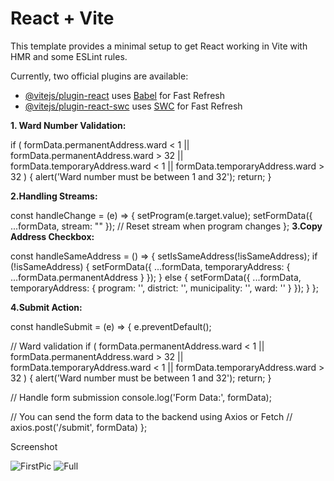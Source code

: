 # React + Vite

This template provides a minimal setup to get React working in Vite with HMR and some ESLint rules.

Currently, two official plugins are available:

- [@vitejs/plugin-react](https://github.com/vitejs/vite-plugin-react/blob/main/packages/plugin-react/README.md) uses [Babel](https://babeljs.io/) for Fast Refresh
- [@vitejs/plugin-react-swc](https://github.com/vitejs/vite-plugin-react-swc) uses [SWC](https://swc.rs/) for Fast Refresh

**1. Ward Number Validation:**
  
   if (
  formData.permanentAddress.ward < 1 || formData.permanentAddress.ward > 32 ||
  formData.temporaryAddress.ward < 1 || formData.temporaryAddress.ward > 32
) {
  alert('Ward number must be between 1 and 32');
  return;
}

**2.Handling Streams:**

const handleChange = (e) => {
  setProgram(e.target.value);
  setFormData({ ...formData, stream: "" });  // Reset stream when program changes
};
**3.Copy Address Checkbox:**

const handleSameAddress = () => {
  setIsSameAddress(!isSameAddress);
  if (!isSameAddress) {
    setFormData({
      ...formData,
      temporaryAddress: { ...formData.permanentAddress }
    });
  } else {
    setFormData({
      ...formData,
      temporaryAddress: { program: '', district: '', municipality: '', ward: '' }
    });
  }
};

**4.Submit Action:**

const handleSubmit = (e) => {
  e.preventDefault();

  // Ward validation
  if (
    formData.permanentAddress.ward < 1 || formData.permanentAddress.ward > 32 ||
    formData.temporaryAddress.ward < 1 || formData.temporaryAddress.ward > 32
  ) {
    alert('Ward number must be between 1 and 32');
    return;
  }

  // Handle form submission
  console.log('Form Data:', formData);

  // You can send the form data to the backend using Axios or Fetch
  // axios.post('/submit', formData)
};

Screenshot



![FirstPic](https://github.com/user-attachments/assets/5e2a2313-87ac-47e5-874b-75b3e822bdbc)
![Full](https://github.com/user-attachments/assets/d69caff1-3237-44cf-8707-220866560f53)
